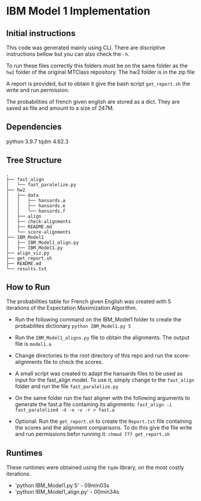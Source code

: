 # IBM Model 1 Implementation

## Initial instructions

This code was generated mainly using CLI. There are discriptive instructions bellow but you can also check the ```-h```.

To run these files correctly this folders must be on the same folder as the ```hw2``` folder of the original MTClass repository. The hw2 folder is in the zip file 

A report is provided, but to obtain it give the bash script ```get_report.sh``` the write and run permission.

The probabilities of french given english are stored as a dict. They are saved as file and amount to a size of 247M.

## Dependencies

python		3.9.7
tqdm		4.62.3

## Tree Structure
```
.
├── fast_align
│   └── fast_paralelize.py
├── hw2
│   ├── data
│   │   ├── hansards.a
│   │   ├── hansards.e
│   │   └── hansards.f
│   ├── align
│   ├── check-alignments
│   ├── README.md
│   └── score-alignments
├── IBM_Model1
│   ├── IBM_Model1_align.py
│   ├── IBM_Model1.py
├── align_viz.py
├── get_report.sh
├── README.md
└── results.txt
```
## How to Run

The probabilities table for French given English was created with 5 iterations of the Expectation Maximization Algorithm.
 
* Run the following command on the IBM_Model1 folder to create the probabilites dictionary 
```python IBM_Model1.py 5```

* Run the ```IBM_Model1_aligns.py``` file to obtain the alignments. The output file is ```model1.a```

* Change directories to the root directory of this repo and run the score-alignments file to check the scores.

* A small script was created to adapt the hansards files to be used as input for the fast_align model. To use it, simply change to the ```fast_align``` folder and run the file ```fast_paralelize.py```

* On the same folder run the fast aligner with the following arguments to generate the fast.a file containing its alignments:
```fast_align -i fast_paralelized -d -o -v -r > fast.a```

* Optional: Run the ```get_report.sh``` to create the ```Report.txt``` file containing the scores and the alignment comparisons. To do this give the file write and run permissions befor running it: ```chmod 777 get_report.sh```


## Runtimes

These runtimes were obtained using the ```tqdm``` library, on the most costly iterations.

* 'python IBM_Model1.py 5' - 09min03s
* 'python IBM_Model1_align.py' - 00min34s
